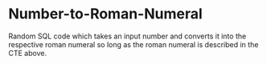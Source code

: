 # Number-to-Roman-Numeral
Random SQL code which takes an input number and converts it into the respective roman numeral so long as the roman numeral is described in the CTE above.
